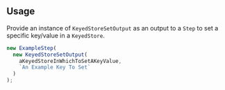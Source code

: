 ## Usage

Provide an instance of `KeyedStoreSetOutput` as an output to a `Step` to set a
specific key/value in a `KeyedStore`.

```typescript
new ExampleStep(
  new KeyedStoreSetOutput(
    aKeyedStoreInWhichToSetAKeyValue,
    `An Example Key To Set`
  )
);
```
